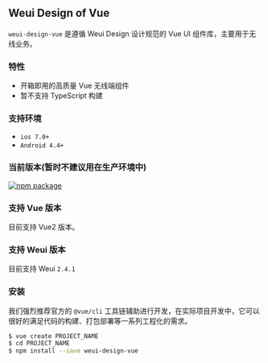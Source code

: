 ## Weui Design of Vue

`weui-design-vue` 是遵循 Weui Design 设计规范的 Vue UI 组件库，主要用于无线业务。

### 特性

- 开箱即用的高质量 Vue 无线端组件
- 暂不支持 TypeScript 构建

### 支持环境

- `ios 7.0+`
- `Android 4.4+`

### 当前版本(暂时不建议用在生产环境中)

[![npm package](https://img.shields.io/npm/v/weui-design-vue.svg?style=flat-square)](https://www.npmjs.com/package/weui-design-vue)

### 支持 Vue 版本

目前支持 Vue2 版本。

### 支持 Weui 版本

目前支持 Weui `2.4.1`

### 安装

我们强烈推荐官方的 `@vue/cli` 工具链辅助进行开发，在实际项目开发中，它可以很好的满足代码的构建、打包部署等一系列工程化的需求。

```bash
$ vue create PROJECT_NAME
$ cd PROJECT_NAME
$ npm install --save weui-design-vue
```